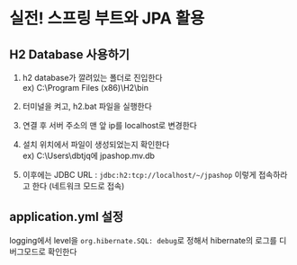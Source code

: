 # 실전! 스프링 부트와 JPA 활용

## H2 Database 사용하기

1. h2 database가 깔려있는 폴더로 진입한다</br>
ex) C:\Program Files (x86)\H2\bin

2. 터미널을 켜고, h2.bat 파일을 실행한다

3. 연결 후 서버 주소의 맨 앞 ip를 localhost로 변경한다

4. 설치 위치에서 파일이 생성되었는지 확인한다</br>
ex) C:\Users\dbtjq에 jpashop.mv.db

5. 이후에는 JDBC URL : ```jdbc:h2:tcp://localhost/~/jpashop``` 이렇게 접속하라고 한다
(네트워크 모드로 접속)

## application.yml 설정

logging에서 level을 ```org.hibernate.SQL: debug```로 정해서 hibernate의 로그를 디버그모드로 확인한다